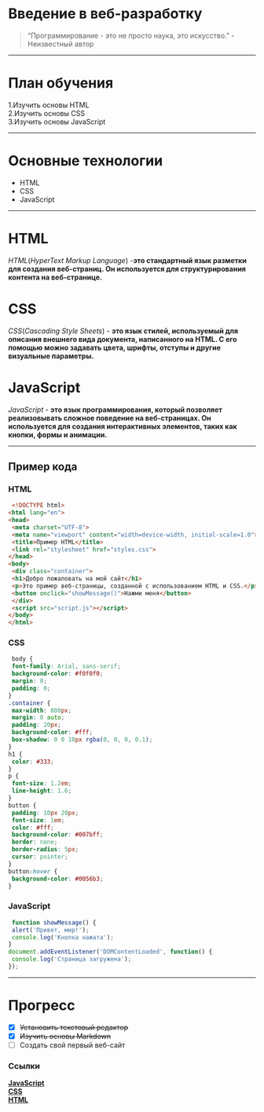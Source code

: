 # Введение в веб-разработку
>“Программирование - это не просто наука, это искусство.” - Неизвестный автор
***
# План обучения  

1.Изучить основы HTML  
2.Изучить основы CSS  
3.Изучить основы JavaScript  
***
# Основные технологии  
- HTML
- CSS
- JavaScript
***
# HTML
*HTML*(*HyperText Markup Language*) -**это стандартный язык разметки для создания веб-страниц. Он используется для
структурирования контента на веб-странице.**

# CSS
*CSS*(*Cascading Style Sheets*) - **это язык стилей, используемый для описания внешнего вида документа, написанного на
HTML. С его помощью можно задавать цвета, шрифты, отступы и другие визуальные параметры.**

# JavaScript
*JavaScript* - **это язык программирования, который позволяет реализовывать сложное поведение на веб-страницах. Он
используется для создания интерактивных элементов, таких как кнопки, формы и анимации.**
***

## Пример кода
### HTML
```HTML
 <!DOCTYPE html>
<html lang="en">
<head>
 <meta charset="UTF-8">
 <meta name="viewport" content="width=device-width, initial-scale=1.0">
 <title>Пример HTML</title>
 <link rel="stylesheet" href="styles.css">
</head>
<body>
 <div class="container">
 <h1>Добро пожаловать на мой сайт</h1>
 <p>Это пример веб-страницы, созданной с использованием HTML и CSS.</p>
 <button onclick="showMessage()">Нажми меня</button>
 </div>
 <script src="script.js"></script>
</body>
</html> 
```

### CSS
```CSS
 body {
 font-family: Arial, sans-serif;
 background-color: #f0f0f0;
 margin: 0;
 padding: 0;
}
.container {
 max-width: 800px;
 margin: 0 auto;
 padding: 20px;
 background-color: #fff;
 box-shadow: 0 0 10px rgba(0, 0, 0, 0.1);
}
h1 {
 color: #333;
}
p {
 font-size: 1.2em;
 line-height: 1.6;
}
button {
 padding: 10px 20px;
 font-size: 1em;
 color: #fff;
 background-color: #007bff;
 border: none;
 border-radius: 5px;
 cursor: pointer;
}
button:hover {
 background-color: #0056b3;
} 
```

### JavaScript
```JavaScript
 function showMessage() {
 alert('Привет, мир!');
 console.log('Кнопка нажата');
}
document.addEventListener('DOMContentLoaded', function() {
 console.log('Страница загружена');
});
```
***

# Прогресс
- [x] ~~Установить текстовый редактор~~
- [x] ~~Изучить основы Markdown~~
- [ ] Создать свой первый веб-сайт

### Ссылки
[**JavaScript**](https://learn.javascript.ru/?ysclid=m1rzgxjl32521824358)  
[**CSS**](https://developer.mozilla.org/en-US/docs/Web/CSS)  
[**HTML**](https://developer.mozilla.org/ru/docs/Learn/Getting_started_with_the_web/HTML_basics)  


